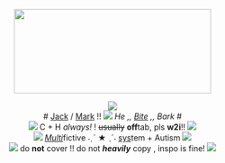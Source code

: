 <p align="center">
<img width=350 height= 150 src= "https://media.discordapp.net/attachments/1060738629657440298/1152398710853079040/74826735-3ADE-4403-9F25-33947B0CC215.gif?ex=653c53ef&is=6529deef&hm=6c8e48aa5c11ea1ce207d4c9960ed7266f46ec737a6a2ab95e9a30b1de32aef5&=&width=880&height=358"
	</br> 
<p align="center">
<img src= "https://pixel.crd.co/assets/images/gallery05/fbe50b3d.png?v=6c952962"
  </p>
</br> 
# <a href= "https://dayshift-at-freddys.fandom.com/wiki/Jack_Kennedy"> Jack</a> / <a href= "https://mandela-catalogue.fandom.com/wiki/Mark_Heathcliff">Mark</a> !! <img src= "https://pixel.crd.co/assets/images/gallery01/af5dfa9a.gif?v=6c952962"> <i>He ,, <a href= "https://en.pronouns.page/@RuffHoundz">Bite</a> ,, Bark</i></s> #
</br>
<img src= "https://pixel.crd.co/assets/images/gallery01/a4a25dd3.gif?v=6c952962"> C + H <i>always!</i> ! <s>usually</s> <b>off</b>tab, pls <b>w2i</b>!! <img src= "https://pixel.crd.co/assets/images/gallery01/0be0f975.gif?v=6c952962">
</br>
<img src= "https://pixel.crd.co/assets/images/gallery01/34d74d00.gif?v=6c952962"> <a href="https://pluralpedia.org/w/Multifictive"<b><i>Multi</b></i><a>fictive</i> ˗ˏˋ ★ ˎˊ˗  <a href="https://did-research.org/did/"> sys</a>tem + Autism <img src= "https://64.media.tumblr.com/8dbf7c0c45dee719554af561f4b25781/tumblr_inline_rbdawvhNlE1vefsve_500.gif">
</br>
<img src="https://pixel.crd.co/assets/images/gallery04/a67f219e.gif?v=6c952962"> do <b>not</b> cover !! do not <i><b>heavily</b></i> copy , inspo is fine! <img src= "https://pixel.crd.co/assets/images/gallery04/0ddb67ee.gif?v=6c952962" >
